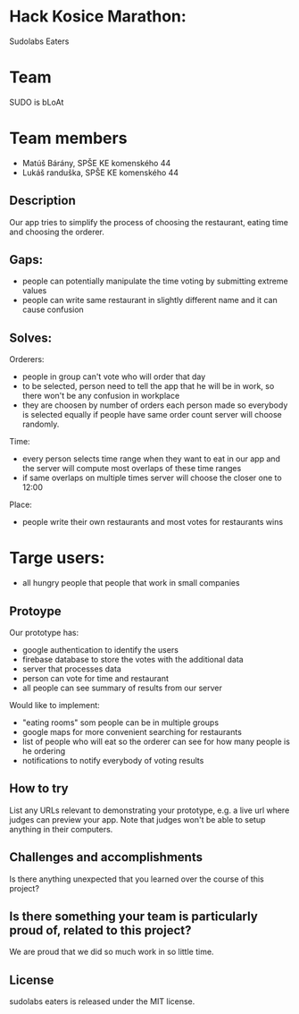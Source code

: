 # Hack Kosice Marathon: 
Sudolabs Eaters

# Team
SUDO is bLoAt

# Team members
 - Matúš Bárány, SPŠE KE komenského 44
 - Lukáš randuška, SPŠE KE komenského 44

## Description
Our app tries to simplify the process of choosing the restaurant, eating time and choosing the orderer.

## Gaps:
  - people can potentially manipulate the time voting by submitting extreme values
  - people can write same restaurant in slightly different name and it can cause confusion 
 
## Solves:
  Orderers:
   - people in group can't vote who will order that day
   - to be selected, person need to tell the app that he will be in work, so there won't be any confusion in workplace
   - they are choosen by number of orders each person made so everybody is selected equally if people have same order count server will choose randomly.
  
  Time:
   - every person selects time range when they want to eat in our app and the server will compute most overlaps of these time ranges
   - if same overlaps on multiple times server will choose the closer one to 12:00 
 
  Place:
   - people write their own restaurants and most votes for restaurants wins

# Targe users:
   - all hungry people that people that work in small companies


## Protoype
Our prototype has:
 - google authentication to identify the users
 - firebase database to store the votes with the additional data
 - server that processes data
 - person can vote for time and restaurant
 - all people can see summary of results from our server

Would like to implement:
 - "eating rooms" som people can be in multiple groups
 - google maps for more convenient searching for restaurants
 - list of people who will eat so the orderer can see for how many people is he ordering
 - notifications to notify everybody of voting results

## How to try
List any URLs relevant to demonstrating your prototype, e.g. a live url where judges can preview your app. Note that judges won't be able to setup anything in their computers.

## Challenges and accomplishments
Is there anything unexpected that you learned over the course of this project?

## Is there something your team is particularly proud of, related to this project?
We are proud that we did so much work in so little time.


## License
sudolabs eaters is released under the MIT license.
